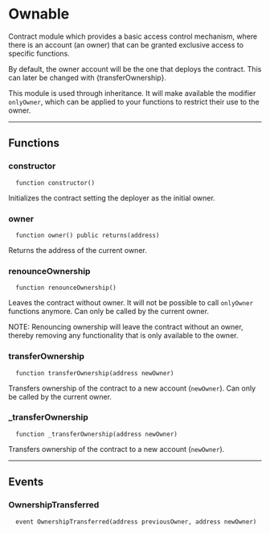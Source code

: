 # Ownable

Contract module which provides a basic access control mechanism, where
there is an account (an owner) that can be granted exclusive access to
specific functions.

By default, the owner account will be the one that deploys the contract. This
can later be changed with {transferOwnership}.

This module is used through inheritance. It will make available the modifier
`onlyOwner`, which can be applied to your functions to restrict their use to
the owner.


___

## Functions

### constructor

```solidity
  function constructor()
```

Initializes the contract setting the deployer as the initial owner.



### owner

```solidity
  function owner() public returns(address)
```

Returns the address of the current owner.



### renounceOwnership

```solidity
  function renounceOwnership()
```

Leaves the contract without owner. It will not be possible to call
`onlyOwner` functions anymore. Can only be called by the current owner.

NOTE: Renouncing ownership will leave the contract without an owner,
thereby removing any functionality that is only available to the owner.



### transferOwnership

```solidity
  function transferOwnership(address newOwner)
```

Transfers ownership of the contract to a new account (`newOwner`).
Can only be called by the current owner.



### _transferOwnership

```solidity
  function _transferOwnership(address newOwner)
```

Transfers ownership of the contract to a new account (`newOwner`).




___

## Events

### OwnershipTransferred

```solidity
  event OwnershipTransferred(address previousOwner, address newOwner)
```


